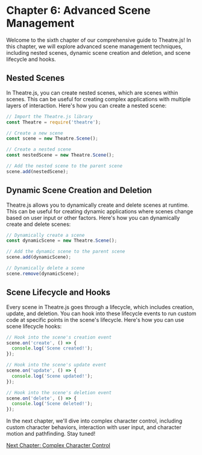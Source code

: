 # Chapter 6: Advanced Scene Management

Welcome to the sixth chapter of our comprehensive guide to Theatre.js! In this chapter, we will explore advanced scene management techniques, including nested scenes, dynamic scene creation and deletion, and scene lifecycle and hooks.

## Nested Scenes

In Theatre.js, you can create nested scenes, which are scenes within scenes. This can be useful for creating complex applications with multiple layers of interaction. Here's how you can create a nested scene:

```javascript
// Import the Theatre.js library
const Theatre = require('theatre');

// Create a new scene
const scene = new Theatre.Scene();

// Create a nested scene
const nestedScene = new Theatre.Scene();

// Add the nested scene to the parent scene
scene.add(nestedScene);
```

## Dynamic Scene Creation and Deletion

Theatre.js allows you to dynamically create and delete scenes at runtime. This can be useful for creating dynamic applications where scenes change based on user input or other factors. Here's how you can dynamically create and delete scenes:

```javascript
// Dynamically create a scene
const dynamicScene = new Theatre.Scene();

// Add the dynamic scene to the parent scene
scene.add(dynamicScene);

// Dynamically delete a scene
scene.remove(dynamicScene);
```

## Scene Lifecycle and Hooks

Every scene in Theatre.js goes through a lifecycle, which includes creation, update, and deletion. You can hook into these lifecycle events to run custom code at specific points in the scene's lifecycle. Here's how you can use scene lifecycle hooks:

```javascript
// Hook into the scene's creation event
scene.on('create', () => {
  console.log('Scene created!');
});

// Hook into the scene's update event
scene.on('update', () => {
  console.log('Scene updated!');
});

// Hook into the scene's deletion event
scene.on('delete', () => {
  console.log('Scene deleted!');
});
```

In the next chapter, we'll dive into complex character control, including custom character behaviors, interaction with user input, and character motion and pathfinding. Stay tuned!

[Next Chapter: Complex Character Control](chapter7-complex-character-control.md)
